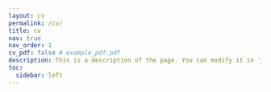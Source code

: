 ```yaml
---
layout: cv
permalink: /cv/
title: cv
nav: true
nav_order: 1
cv_pdf: false # example_pdf.pdf
description: This is a description of the page. You can modify it in '_pages/cv.md'. You can also change or remove the top pdf download button.
toc:
  sidebar: left
---
```

